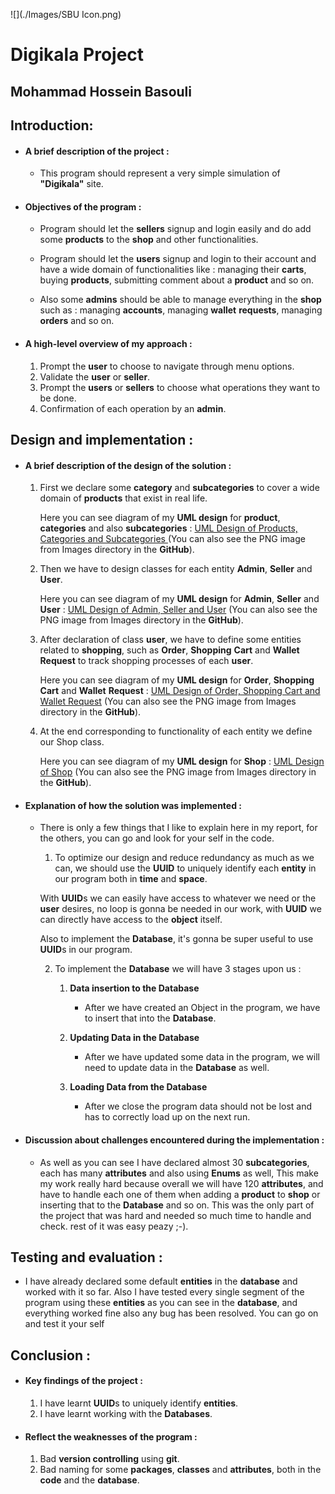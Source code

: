 ![](./Images/SBU Icon.png)

# 																		Digikala Project

## 									   										Mohammad Hossein Basouli





















## Introduction:

- #### A brief description of the project :

  - This program should represent a very simple simulation of **"Digikala"** site.

- #### Objectives of the program :

  - Program should let the **sellers** signup and login easily and do add some **products** to the **shop** and other functionalities.

  - Program should let the **users** signup and login to their account and have a wide domain of  functionalities like : managing their **carts**, buying **products**, submitting comment about a **product** and so on.

  - Also some **admins** should be able to manage everything in the **shop** such as :  managing **accounts**, managing **wallet** **requests**, managing **orders** and so on.

- #### A high-level overview of my approach :

  1. Prompt the **user** to choose to navigate through menu options.
  2. Validate the **user** or **seller**.
  3. Prompt the **users** or **sellers** to choose what operations they want to be done.
  4. Confirmation of each operation by an **admin**.

 

## Design and implementation :

- #### A brief description of the design of the solution :

  1. First we declare some **category** and **subcategories** to cover a wide domain of **products** that exist in real life.

     Here you can see diagram of my **UML design** for **product**, **categories** and also **subcategories** : [UML Design of Products, Categories and Subcategories ](https://lucid.app/lucidchart/invitations/accept/inv_5ab079c4-ace8-4714-b1fa-925faf983473)(You can also see the PNG image from Images directory in the **GitHub**).

  2. Then we have to design classes for each entity **Admin**, **Seller** and **User**.

     Here you can see diagram of my **UML design** for **Admin**, **Seller** and **User** : [UML Design of Admin, Seller and User](https://lucid.app/lucidchart/invitations/accept/inv_8e4e1c0d-ef8a-4411-9a7f-69d1dc6ddb97) (You can also see the PNG image from Images directory in the **GitHub**).

  3. After declaration of class **user**, we have to define some entities related to **shopping**, such as **Order**, **Shopping** **Cart** and **Wallet** **Request** to track shopping processes of each **user**.

     Here you can see diagram of my **UML design** for **Order**, **Shopping** **Cart** and **Wallet** **Request** : [UML Design of Order, Shopping Cart and Wallet Request](https://lucid.app/lucidchart/invitations/accept/inv_831dead4-01eb-464b-bd62-bc062e41532b) (You can also see the PNG image from Images directory in the **GitHub**).

  4. At the end corresponding to functionality of each entity we define our Shop class.

     Here you can see diagram of my **UML design** for **Shop** : [UML Design of Shop](https://lucid.app/documents/view/110607ca-b8fc-4b0d-a897-39b1c7631b9a) (You can also see the PNG image from Images directory in the **GitHub**).

- #### Explanation of how the solution was implemented :

  - There is only a few things that I like to explain here in my report, for the others, you can go and look for your self in the code.

    1.  To optimize our design and reduce redundancy as much as we can, we should use the **UUID** to uniquely identify each **entity** in our program both in **time** and **space**.

       With **UUID**s we can easily have access to whatever we need or the **user** desires, no loop is gonna be needed in our work, with **UUID** we can directly have access to the **object** itself.

       Also to implement the **Database**, it's gonna be super useful to use **UUID**s in our program.

    2. To implement the **Database** we will have 3 stages upon us :

       1. **Data insertion to the Database**
          - After we have created an Object in the program, we have to insert that into the **Database**.
       2. **Updating Data in the Database**
          - After we have updated some data in the program, we will need to update data in the **Database** as well.

       3. **Loading Data from the Database**
          - After we close the program data should not be lost and has to correctly load up on the next run.

- #### Discussion about challenges encountered during the implementation :

  - As well as you can see I have declared almost 30 **subcategories**, each has many **attributes** and also using **Enums** as well, This make my work really hard because overall we will have 120 **attributes**, and have to handle each one of them when adding a **product** to **shop** or inserting that to the **Database** and so on. This was the only part of the project that was hard and needed so much time to handle and check. rest of it was easy peazy ;-).



## Testing and evaluation :

- I have already declared some default **entities** in the **database** and worked with it so far. Also I have tested every single segment of the program using these **entities** as you can see in the **database**, and everything worked fine also any bug has been resolved. You can go on and test it your self





## Conclusion :

- #### Key findings of the project :

  1. I have learnt **UUID**s to uniquely identify **entities**.
  2. I have learnt working with the **Databases**.

- #### Reflect the weaknesses of the program :

  1. Bad **version controlling** using **git**.
  2. Bad naming for some **packages**, **classes** and **attributes**, both in the **code** and the **database**.
